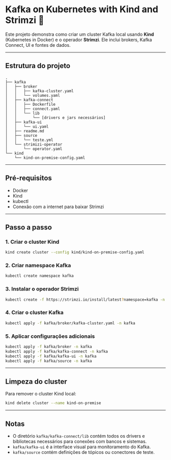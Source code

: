 # Kafka on Kubernetes with Kind and Strimzi 🚀

Este projeto demonstra como criar um cluster Kafka local usando **Kind** (Kubernetes in Docker) e o operador **Strimzi**. Ele inclui brokers, Kafka Connect, UI e fontes de dados.

---

## Estrutura do projeto

```text
.
├── kafka
│   ├── broker
│   │   ├── kafka-cluster.yaml
│   │   └── volumes.yaml
│   ├── kafka-connect
│   │   ├── Dockerfile
│   │   ├── connect.yaml
│   │   └── lib
│   │       └── [drivers e jars necessários]
│   ├── kafka-ui
│   │   └── ui.yaml
│   ├── readme.md
│   ├── source
│   │   └── teste.yml
│   └── strimizi-operator
│       └── operator.yaml
└── kind
    └── kind-on-premise-config.yaml
````

---

## Pré-requisitos

* Docker
* Kind
* kubectl
* Conexão com a internet para baixar Strimzi

---

## Passo a passo

### 1. Criar o cluster Kind

```bash
kind create cluster --config kind/kind-on-premise-config.yaml
```

### 2. Criar namespace Kafka

```bash
kubectl create namespace kafka
```

### 3. Instalar o operador Strimzi

```bash
kubectl create -f https://strimzi.io/install/latest?namespace=kafka -n kafka
```

### 4. Criar o cluster Kafka

```bash
kubectl apply -f kafka/broker/kafka-cluster.yaml -n kafka
```

### 5. Aplicar configurações adicionais

```bash
kubectl apply -f kafka/broker -n kafka
kubectl apply -f kafka/kafka-connect -n kafka
kubectl apply -f kafka/kafka-ui -n kafka
kubectl apply -f kafka/source -n kafka
```

---

## Limpeza do cluster

Para remover o cluster Kind local:

```bash
kind delete cluster --name kind-on-premise
```

---

## Notas

* O diretório `kafka/kafka-connect/lib` contém todos os drivers e bibliotecas necessários para conexões com bancos e sistemas.
* `kafka/kafka-ui` é a interface visual para monitoramento do Kafka.
* `kafka/source` contém definições de tópicos ou conectores de teste.


